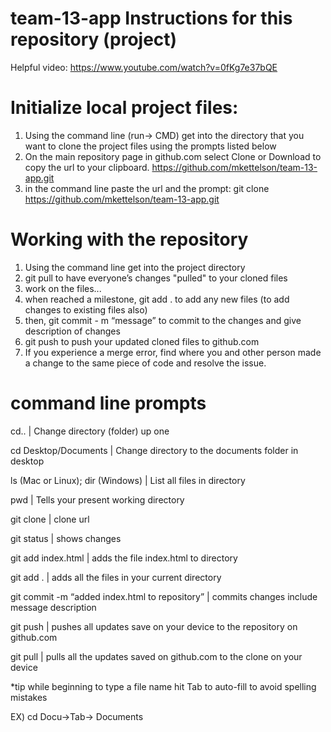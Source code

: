 # team-13-app Instructions for this repository (project)
Helpful video:	https://www.youtube.com/watch?v=0fKg7e37bQE

# Initialize local project files:
1. Using the command line (run-> CMD) get into the directory that you want to clone the project files using the prompts listed below
2. On the main repository page in github.com select Clone or Download to copy the url to your clipboard.
	https://github.com/mkettelson/team-13-app.git
3. in the command line paste the url and the prompt:  git clone https://github.com/mkettelson/team-13-app.git

# Working with the repository
1. Using the command line get into the project directory
2. git pull to have everyone’s changes "pulled" to your cloned files
3. work on the files...
4. when reached a milestone, git add . to add any new files (to add changes to existing files also)
5. then, git commit - m “message” to commit to the changes and give description of changes
6. git push to push your updated cloned files to github.com
7. If you experience a merge error, find where you and other person made a change to the same piece of code and resolve the issue. 

# command line prompts
cd..	|	Change directory (folder) up one

cd Desktop/Documents	|	Change directory to the documents folder in desktop

ls (Mac or Linux); dir (Windows)	|	List all files in directory

pwd	|	Tells your present working directory

git clone	|   clone url 

git status		|	shows changes

git add index.html	|	adds the file index.html to directory

git add .	|	adds all the files in your current directory

git commit -m “added index.html to repository”	|	commits changes include message description

git push	|	pushes all updates save on your device to the repository on github.com

git pull	|	pulls all the updates saved on github.com to the clone on your device

*tip while beginning to type a file name hit Tab to auto-fill to avoid spelling mistakes 

EX) cd Docu->Tab-> Documents


